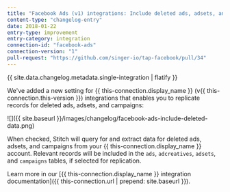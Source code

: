 ```yaml
---
title: "Facebook Ads (v1) integrations: Include deleted ads, adsets, and campaigns"
content-type: "changelog-entry"
date: 2018-01-22
entry-type: improvement
entry-category: integration
connection-id: "facebook-ads"
connection-version: "1"
pull-request: "https://github.com/singer-io/tap-facebook/pull/34"
---
```

{{ site.data.changelog.metadata.single-integration | flatify }}

We've added a new setting for {{ this-connection.display_name }} (v{{ this-connection.this-version }}) integrations that enables you to replicate records for deleted ads, adsets, and campaigns:

![]({{ site.baseurl }}/images/changelog/facebook-ads-include-deleted-data.png)

When checked, Stitch will query for and extract data for deleted ads, adsets, and campaigns from your {{ this-connection.display_name }} account. Relevant records will be included in the `ads`, `adcreatives`, `adsets`, and `campaigns` tables, if selected for replication.

Learn more in our [{{ this-connection.display_name }} integration documentation]({{ this-connection.url | prepend: site.baseurl }}). 